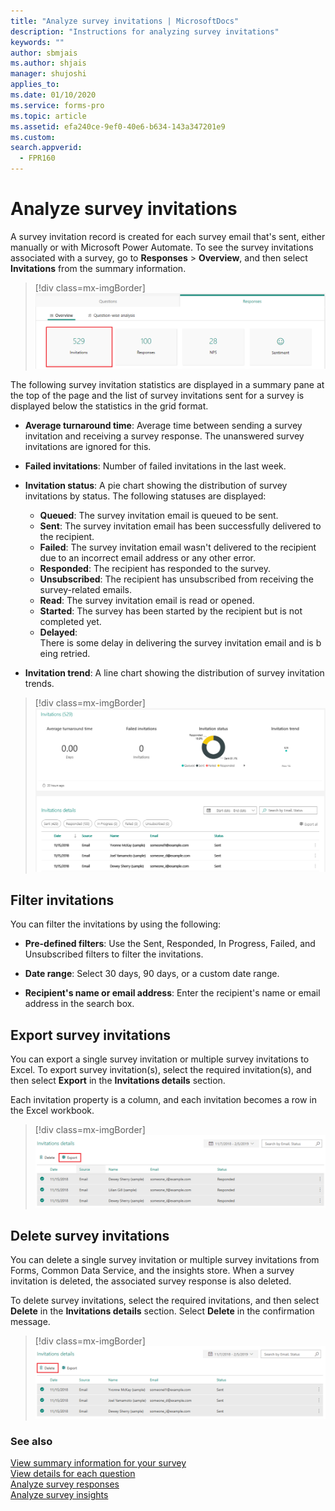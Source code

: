 ```yaml
---
title: "Analyze survey invitations | MicrosoftDocs"
description: "Instructions for analyzing survey invitations"
keywords: ""
author: sbmjais
ms.author: shjais
manager: shujoshi
applies_to: 
ms.date: 01/10/2020
ms.service: forms-pro
ms.topic: article
ms.assetid: efa240ce-9ef0-40e6-b634-143a347201e9
ms.custom: 
search.appverid:
  - FPR160
---
```


# Analyze survey invitations

A survey invitation record is created for each survey email that's sent, either manually or with Microsoft Power Automate. To see the survey invitations associated with a survey, go to **Responses** &gt; **Overview**, and then select **Invitations** from the summary information.

> [!div class=mx-imgBorder]
> ![Survey invitations](media/survey-invites.png "Survey invitations")

The following survey invitation statistics are displayed in a summary pane at the top of the page and the list of survey invitations sent for a survey is displayed below the statistics in the grid format.

- **Average turnaround time**: Average time between sending a survey invitation and receiving a survey response. The unanswered survey invitations are ignored for this.

- **Failed invitations**: Number of failed invitations in the last week.

- **Invitation status**: A pie chart showing the distribution of survey invitations by status. The following statuses are displayed:

  - **Queued**: The survey invitation email is queued to be sent.
  - **Sent**: The survey invitation email has been successfully delivered to the recipient.
  - **Failed**: The survey invitation email wasn't delivered to the recipient due to an incorrect email address or any other error.
  - **Responded**: The recipient has responded to the survey.
  - **Unsubscribed**: The recipient has unsubscribed from receiving the survey-related emails.
  - **Read**: The survey invitation email is read or opened.
  - **Started**: The survey has been started by the recipient but is not completed yet.
  - **Delayed**: There is some delay in delivering the survey invitation email and is being retried.

- **Invitation trend**: A line chart showing the distribution of survey invitation trends.

> [!div class=mx-imgBorder]
> ![Survey invitation details](media/survey-invites-details.png "Survey invitation details")

## Filter invitations

You can filter the invitations by using the following:

- **Pre-defined filters**: Use the Sent, Responded, In Progress, Failed, and Unsubscribed filters to filter the invitations.

- **Date range**: Select 30 days, 90 days, or a custom date range.

- **Recipient's name or email address**: Enter the recipient's name or email address in the search box.

## Export survey invitations

You can export a single survey invitation or multiple survey invitations to Excel. To export survey invitation(s), select the required invitation(s), and then select **Export** in the **Invitations details** section.

Each invitation property is a column, and each invitation becomes a row in the Excel workbook.

> [!div class=mx-imgBorder]
> ![Export survey invitations](media/export-survey-invite.png "Export survey invitations")

## Delete survey invitations

You can delete a single survey invitation or multiple survey invitations from Forms, Common Data Service, and the insights store. When a survey invitation is deleted, the associated survey response is also deleted.

To delete survey invitations, select the required invitations, and then select **Delete** in the **Invitations details** section. Select **Delete** in the confirmation message.

> [!div class=mx-imgBorder]
> ![Delete survey invitations](media/delete-survey-invite.png "Delete survey invitations")

### See also

[View summary information for your survey](view-summary-information.md)<br>
[View details for each question](view-details-each-question.md)<br>
[Analyze survey responses](analyze-survey-responses.md)<br>
[Analyze survey insights](analyze-survey-insights.md)

